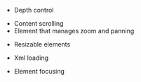 - Depth control

+ Content scrolling
+ Element that manages zoom and panning

- Resizable elements

- Xml loading

- Element focusing